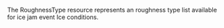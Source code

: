 The RoughnessType resource represents an  roughness type list available for ice jam event Ice conditions.
